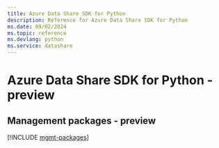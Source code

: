 ```yaml
---
title: Azure Data Share SDK for Python
description: Reference for Azure Data Share SDK for Python
ms.date: 09/02/2024
ms.topic: reference
ms.devlang: python
ms.service: datashare
---
```

# Azure Data Share SDK for Python - preview

## Management packages - preview
[!INCLUDE [mgmt-packages](data-share-mgmt-index.md)]